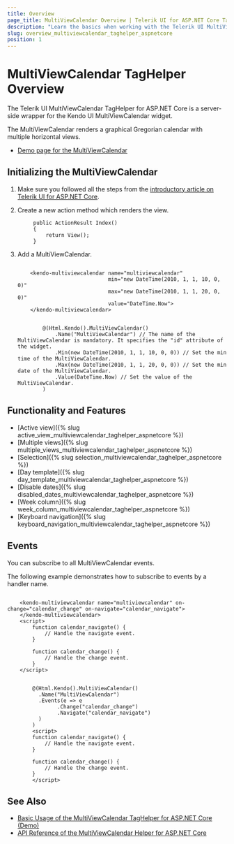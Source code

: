 ```yaml
---
title: Overview
page_title: MultiViewCalendar Overview | Telerik UI for ASP.NET Core Tag Helpers
description: "Learn the basics when working with the Telerik UI MultiViewCalendar TagHelper for ASP.NET Core (MVC 6 or ASP.NET Core MVC)."
slug: overview_multiviewcalendar_taghelper_aspnetcore
position: 1
---
```


# MultiViewCalendar TagHelper Overview

The Telerik UI MultiViewCalendar TagHelper for ASP.NET Core is a server-side wrapper for the Kendo UI MultiViewCalendar widget.

The MultiViewCalendar renders a graphical Gregorian calendar with multiple horizontal views.

* [Demo page for the MultiViewCalendar](https://demos.telerik.com/aspnet-core/multiviewcalendar)

## Initializing the MultiViewCalendar

1. Make sure you followed all the steps from the [introductory article on Telerik UI for ASP.NET Core](https://docs.telerik.com/aspnet-core/introduction).
1. Create a new action method which renders the view.

            public ActionResult Index()
            {
                return View();
            }

1. Add a MultiViewCalendar.

    ```tagHelper

        <kendo-multiviewcalendar name="multiviewcalendar"
                                 min="new DateTime(2010, 1, 1, 10, 0, 0)"
                                 max="new DateTime(2010, 1, 1, 20, 0, 0)"
                                 value="DateTime.Now">
        </kendo-multiviewcalendar>
    ```
    ```Razor

            @(Html.Kendo().MultiViewCalendar()
                .Name("MultiViewCalendar") // The name of the MultiViewCalendar is mandatory. It specifies the "id" attribute of the widget.
                .Min(new DateTime(2010, 1, 1, 10, 0, 0)) // Set the min time of the MultiViewCalendar.
                .Max(new DateTime(2010, 1, 1, 20, 0, 0)) // Set the min date of the MultiViewCalendar.
                .Value(DateTime.Now) // Set the value of the MultiViewCalendar.
            )
    ```

## Functionality and Features

* [Active view]({% slug active_view_multiviewcalendar_taghelper_aspnetcore %})
* [Multiple views]({% slug multiple_views_multiviewcalendar_taghelper_aspnetcore %})
* [Selection]({% slug selection_multiviewcalendar_taghelper_aspnetcore %})
* [Day template]({% slug day_template_multiviewcalendar_taghelper_aspnetcore %})
* [Disable dates]({% slug disabled_dates_multiviewcalendar_taghelper_aspnetcore %})
* [Week column]({% slug week_column_multiviewcalendar_taghelper_aspnetcore %})
* [Keyboard navigation]({% slug keyboard_navigation_multiviewcalendar_taghelper_aspnetcore %})

## Events

You can subscribe to all MultiViewCalendar events.

The following example demonstrates how to subscribe to events by a handler name.

```tagHelper

    <kendo-multiviewcalendar name="multiviewcalendar" on-change="calendar_change" on-navigate="calendar_navigate">
    </kendo-multiviewcalendar>
    <script>
        function calendar_navigate() {
            // Handle the navigate event.
        }

        function calendar_change() {
            // Handle the change event.
        }
    </script>

```
```Razor

        @(Html.Kendo().MultiViewCalendar()
          .Name("MultiViewCalendar")
          .Events(e => e
                .Change("calendar_change")
                .Navigate("calendar_navigate")
          )
        )
        <script>
        function calendar_navigate() {
            // Handle the navigate event.
        }

        function calendar_change() {
            // Handle the change event.
        }
        </script>
```

## See Also

* [Basic Usage of the MultiViewCalendar TagHelper for ASP.NET Core (Demo)](https://demos.telerik.com/aspnet-core/multiviewcalendar)
* [API Reference of the MultiViewCalendar Helper for ASP.NET Core](/api/multiviewcalendar)

